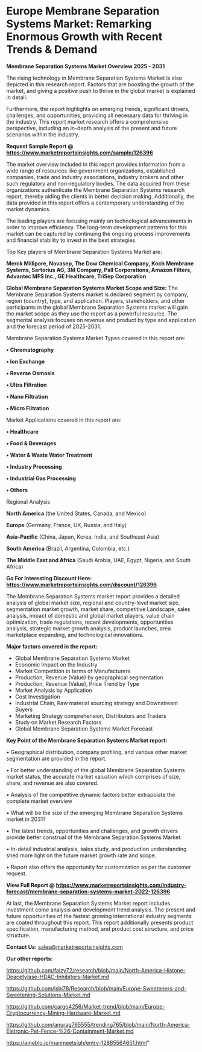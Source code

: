 # Europe Membrane Separation Systems Market: Remarking Enormous Growth with Recent Trends & Demand

<Strong> Membrane Separation Systems Market Overview 2025 - 2031</strong>

The rising technology in Membrane Separation Systems Market is also depicted in this research report. Factors that are boosting the growth of the market, and giving a positive push to thrive in the global market is explained in detail.

Furthermore, the report highlights on emerging trends, significant drivers, challenges, and opportunities, providing all necessary data for thriving in the industry. This report market research offers a comprehensive perspective, including an in-depth analysis of the present and future scenarios within the industry.

<strong>Request Sample Report @ <a href=https://www.marketreportsinsights.com/sample/126396>https://www.marketreportsinsights.com/sample/126396</a></strong>

The market overview included in this report provides information from a wide range of resources like government organizations, established companies, trade and industry associations, industry brokers and other such regulatory and non-regulatory bodies. The data acquired from these organizations authenticate the Membrane Separation Systems research report, thereby aiding the clients in better decision making. Additionally, the data provided in this report offers a contemporary understanding of the market dynamics.

The leading players are focusing mainly on technological advancements in order to improve efficiency. The long-term development patterns for this market can be captured by continuing the ongoing process improvements and financial stability to invest in the best strategies.

Top Key players of Membrane Separation Systems Market are:

<strong>Merck Millipore, Novasep, The Dow Chemical Company, Koch Membrane Systems, Sartorius AG, 3M Company, Pall Corporations, Amazon Filters, Advantec MFS Inc., GE Healthcare, TriSep Corporation</strong>

<strong><b>Global Membrane Separation Systems Market Scope and Size:</b></strong>
The Membrane Separation Systems market is declared segment by company, region (country), type, and application. Players, stakeholders, and other participants in the global Membrane Separation Systems market will gain the market scope as they use the report as a powerful resource. The segmental analysis focuses on revenue and product by type and application and the forecast period of 2025-2031.

Membrane Separation Systems Market Types covered in this report are:

<strong>• Chromatography

• Ion Exchange

• Reverse Osmosis

• Ultra Filtration

• Nano Filtration

• Micro Filtration</strong>

Market Applications covered in this report are:

<strong>• Healthcare

• Food & Beverages

• Water & Waste Water Treatment

• Industry Processing

• Industrial Gas Processing

• Others</strong> 

Regional Analysis

<strong>North America</strong> (the United States, Canada, and Mexico)

<strong>Europe</strong> (Germany, France, UK, Russia, and Italy)

<strong>Asia-Pacific</strong> (China, Japan, Korea, India, and Southeast Asia)

<strong>South America</strong> (Brazil, Argentina, Colombia, etc.)

<strong>The Middle East and Africa</strong> (Saudi Arabia, UAE, Egypt, Nigeria, and South Africa)

<strong>Go For Interesting Discount Here: <a href=https://www.marketreportsinsights.com/discount/126396>https://www.marketreportsinsights.com/discount/126396</a></strong>

The Membrane Separation Systems market report provides a detailed analysis of global market size, regional and country-level market size, segmentation market growth, market share, competitive Landscape, sales analysis, impact of domestic and global market players, value chain optimization, trade regulations, recent developments, opportunities analysis, strategic market growth analysis, product launches, area marketplace expanding, and technological innovations.

<strong><b>Major factors covered in the report:</b></strong>
<ul>
  <li>Global Membrane Separation Systems Market </li>
  <li>Economic Impact on the Industry</li>
  <li>Market Competition in terms of Manufacturers</li>
  <li>Production, Revenue (Value) by geographical segmentation</li>
  <li>Production, Revenue (Value), Price Trend by Type</li>
  <li>Market Analysis by Application</li>
  <li>Cost Investigation</li>
  <li>Industrial Chain, Raw material sourcing strategy and Downstream Buyers</li>
  <li>Marketing Strategy comprehension, Distributors and Traders</li>
  <li>Study on Market Research Factors</li>
  <li>Global Membrane Separation Systems Market Forecast</li>
</ul>

<strong><b>Key Point of the Membrane Separation Systems Market report:</b></strong>

• Geographical distribution, company profiling, and various other market segmentation are provided in the report.

• For better understanding of the global Membrane Separation Systems market status, the accurate market valuation which comprises of size, share, and revenue are also covered.

• Analysis of the competitive dynamic factors better extrapolate the complete market overview

• What will be the size of the emerging Membrane Separation Systems market in 2031?

• The latest trends, opportunities and challenges, and growth drivers provide better construal of the Membrane Separation Systems Market.

• In-detail industrial analysis, sales study, and production understanding shed more light on the future market growth rate and scope.

• Report also offers the opportunity for customization as per the customer request.

<strong><b>View Full Report @ <a href=https://www.marketreportsinsights.com/industry-forecast/membrane-separation-systems-market-2022-126396>https://www.marketreportsinsights.com/industry-forecast/membrane-separation-systems-market-2022-126396</a></b></strong>


At last, the Membrane Separation Systems Market report includes investment come analysis and development trend analysis. The present and future opportunities of the fastest growing international industry segments are coated throughout this report. This report additionally presents product specification, manufacturing method, and product cost structure, and price structure.

<strong>Contact Us:</strong>
sales@marketreportsinsights.com

<strong>Our other reports:</strong>

<a href=https://github.com/faizy72/research/blob/main/North-America-Histone-Deacetylase-HDAC-Inhibitors-Market.md>https://github.com/faizy72/research/blob/main/North-America-Histone-Deacetylase-HDAC-Inhibitors-Market.md</a>

<a href=https://github.com/Ishi78/Research/blob/main/Europe-Sweeteners-and-Sweetening-Solutions-Market.md>https://github.com/Ishi78/Research/blob/main/Europe-Sweeteners-and-Sweetening-Solutions-Market.md</a>

<a href=https://github.com/cargo4256/Market-trend/blob/main/Europe-Cryptocurrency-Mining-Hardware-Market.md>https://github.com/cargo4256/Market-trend/blob/main/Europe-Cryptocurrency-Mining-Hardware-Market.md</a>

<a href=https://github.com/anurag765555/trending765/blob/main/North-America-Eletronic-Pet-Fence-%26-Containment-Market.md>https://github.com/anurag765555/trending765/blob/main/North-America-Eletronic-Pet-Fence-%26-Containment-Market.md</a>

<a href=https://ameblo.jp/manmeetsigh/entry-12885564651.html>https://ameblo.jp/manmeetsigh/entry-12885564651.html</a>"
